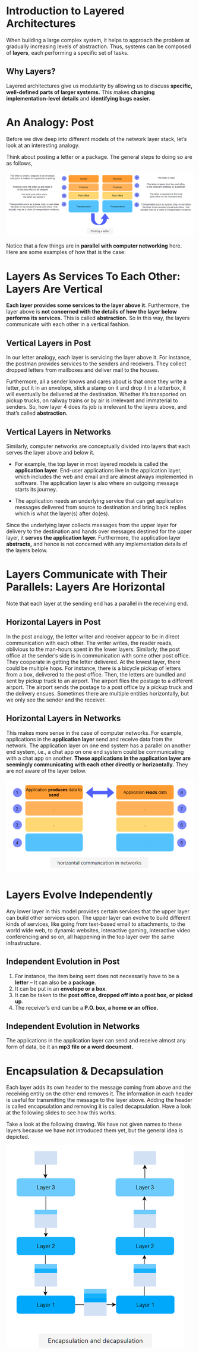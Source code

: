 # Introduction to Layered Architectures

When building a large complex system, it helps to approach the problem at gradually increasing levels of abstraction. Thus, systems can be composed of **layers**, each performing a specific set of tasks.

## Why Layers?

Layered architectures give us modularity by allowing us to discuss **specific, well-defined parts of larger systems.** This makes **changing implementation-level details** and **identifying bugs easier.**

# An Analogy: Post

Before we dive deep into different models of the network layer stack, let’s look at an interesting analogy.

Think about posting a letter or a package. The general steps to doing so are as follows,

![Posting a letter](1.png)

Notice that a few things are in **parallel with computer networking** here. Here are some examples of how that is the case:

# Layers As Services To Each Other: Layers Are Vertical

**Each layer provides some services to the layer above it.** Furthermore, the layer above is **not concerned with the details of how the layer below performs its services.** This is called **abstraction.** So in this way, the layers communicate with each other in a vertical fashion.

## Vertical Layers in Post

In our letter analogy, each layer is servicing the layer above it. For instance, the postman provides services to the senders and receivers. They collect dropped letters from mailboxes and deliver mail to the houses.

Furthermore, all a sender knows and cares about is that once they write a letter, put it in an envelope, stick a stamp on it and drop it in a letterbox, it will eventually be delivered at the destination. Whether it’s transported on pickup trucks, on railway trains or by air is irrelevant and immaterial to senders. So, how layer 4 does its job is irrelevant to the layers above, and that’s called **abstraction.**

## Vertical Layers in Networks

Similarly, computer networks are conceptually divided into layers that each serves the layer above and below it.

- For example, the top layer in most layered models is called the **application layer**. End-user applications live in the application layer, which includes the web and email and are almost always implemented in software. The application layer is also where an outgoing message starts its journey.

- The application needs an underlying service that can get application messages delivered from source to destination and bring back replies which is what the layer(s) after do(es).

Since the underlying layer collects messages from the upper layer for delivery to the destination and hands over messages destined for the upper layer, it **serves the application layer.** Furthermore, the application layer **abstracts,** and hence is not concerned with any implementation details of the layers below.

# Layers Communicate with Their Parallels: Layers Are Horizontal

Note that each layer at the sending end has a parallel in the receiving end.

## Horizontal Layers in Post

In the post analogy, the letter writer and receiver appear to be in direct communication with each other. The writer writes, the reader reads, oblivious to the man-hours spent in the lower layers. Similarly, the post office at the sender’s side is in communication with some other post office. They cooperate in getting the letter delivered. At the lowest layer, there could be multiple hops. For instance, there is a bicycle pickup of letters from a box, delivered to the post office. Then, the letters are bundled and sent by pickup truck to an airport. The airport flies the postage to a different airport. The airport sends the postage to a post office by a pickup truck and the delivery ensues. Sometimes there are multiple entities horizontally, but we only see the sender and the receiver.

## Horizontal Layers in Networks

This makes more sense in the case of computer networks. For example, applications in the **application layer** send and receive data from the network. The application layer on one end system has a parallel on another end system, i.e., a chat app on one end system could be communicating with a chat app on another. **These applications in the application layer are seemingly communicating with each other directly or horizontally.** They are not aware of the layer below.

![horizontal communcation in networks](2.png)

# Layers Evolve Independently

Any lower layer in this model provides certain services that the upper layer can build other services upon. The upper layer can evolve to build different kinds of services, like going from text-based email to attachments, to the world wide web, to dynamic websites, interactive gaming, interactive video conferencing and so on, all happening in the top layer over the same infrastructure.

## Independent Evolution in Post

1. For instance, the item being sent does not necessarily have to be a **letter** – It can also be a **package**.
2. It can be put in an **envelope or a box**.
3. It can be taken to the **post office, dropped off into a post box, or picked up**.
4. The receiver’s end can be a **P.O. box, a home or an office.**

## Independent Evolution in Networks

The applications in the application layer can send and receive almost any form of data, be it an **mp3 file or a word document.**

# Encapsulation & Decapsulation

Each layer adds its own header to the message coming from above and the receiving entity on the other end removes it. The information in each header is useful for transmitting the message to the layer above. Adding the header is called encapsulation and removing it is called decapsulation. Have a look at the following slides to see how this works.

Take a look at the following drawing. We have not given names to these layers because we have not introduced them yet, but the general idea is depicted.

![Encapsulation and decapsulation](3.png)


